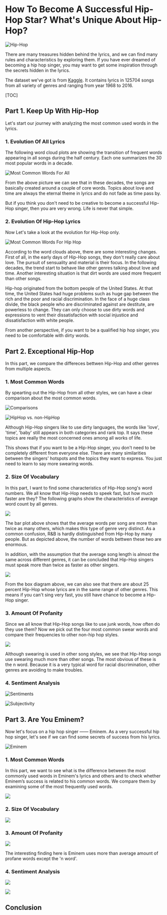 # How To Become A Successful Hip-Hop Star? What's Unique About Hip-Hop?

![Hip-Hop](../figs/hiphop.jpg)

There are many treasures hidden behind the lyrics, and we can find many rules and characteristics by exploring them. If you have ever dreamed of becoming a hip hop singer, you may want to get some inspiration through the secrets hidden in the lyrics.

The dataset we've got is from  [Kaggle](https://www.kaggle.com/gyani95/380000-lyrics-from-metrolyrics). It contains lyrics in 125704 songs from all variety of genres and ranging from year 1968 to 2016. 

[TOC]

## Part 1. Keep Up With Hip-Hop

Let's start our journey with analyzing the most common used words in the lyrics. 

### 1. Evolution Of All Lyrics

The following word cloud plots are showing the transition of frequent words appearing in all songs during the half century. Each one summarizes the 30 most popular words in a decade.

![Most Common Words For All](../figs/WordClouds_All_By_Decades.png)

From the above picture we can see that in these decades, the songs are basically created around a couple of core words. Topics about love and time are always the eternal theme in lyrics and do not fade as time pass by. 

But if you think you don't need to be creative to become a successful Hip-Hop singer, then you are very wrong. Life is never that simple.

### 2. Evolution Of Hip-Hop Lyrics

Now Let's take a look at the evolution for Hip-Hop only.

![Most Common Words For Hip Hop](../figs/WordClouds_HipHop_By_Decades.png)

According to the word clouds above, there are some interesting changes. First of all, in the early days of Hip-Hop songs, they don't really care about love. The pursuit of sensuality and material is their focus. In the following decades, the trend start to behave like other genres talking about love and time. Another interesting situation is that dirt words are used more frequent than other songs. 

Hip-hop originated from the bottom people of the United States. At that time, the United States had huge problems such as huge gap between the rich and the poor and racial discrimination. In the face of a huge class divide, the black people who are discriminated against are destitute, are powerless to change. They can only choose to use dirty words and expressions to vent their dissatisfaction with social injustice and dissatisfaction with white people.

From another perspective, if you want to be a qualified hip hop singer, you need to be comfortable with dirty words.



## Part 2. Exceptional Hip-Hop 

In this part, we compare the differeces bettwen Hip-Hop and other genres from multiple aspects.

### 1. Most Common Words

By spearting out the Hip-Hop from all other styles, we can have a clear comparison about the most common words.

![Comparisons](../figs/WordClouds_HipHop_VS_Non_HipHop.png)

![HipHop vs. non-HipHop](../figs/Bar_HipHop_VS_Non_HipHop.png)

Although Hip-Hop singers like to use dirty languages, the words like 'love', 'time', 'baby' still appears in both categories and rank top. It says these topics are really the most concerned ones among all works of life. 

This shows that if you want to be a Hip-Hop singer, you don't need to be completely different from everyone else. There are many similarities between the singers' hotspots and the topics they want to express. You just need to learn to say more swearing words.

### 2. Size Of Vocabulary

In this part, I want to find some characteristics of Hip-Hop song's word numbers. We all know that Hip-Hop needs to speek fast, but how much faster are they? The following graphs show the characteristics of average word count by all genres.

![](../figs/Words_Per_Song_By_Genres.png)

The bar plot above shows that the average words per song are more than twice as many others, which makes this type of genre very distinct. As a common confusion, R&B is hardly distinguished from Hip-Hop by many people. But as depicted above, the number of words bettwen these two are enormous.

In addition, with the assumption that the average song length is almost the same across different genres, it can be concluded that Hip-Hop singers must speak more than twice as faster as other singers. 

![](../figs/Words_Per_Song_By_Genres_Distribution.png)

From the box diagram above, we can also see that there are about 25 percent Hip-Hop whose lyrics are in the same range of other genres. This means if you can't sing very fast, you still have chance to become a Hip-Hop singer.

### 3. Amount Of Profanity

Since we all know that Hip-Hop songs like to use junk words, how often do they use them? Now we pick out the four most common swear words and compare their frequencies to other non-hip hop styles.

![](../figs/Profanity_Words_HipHop_VS_Non_HipHop.png)

Although swearing is used in other song styles, we see that Hip-Hop songs use swearing much more than other songs. The most obvious of these is the n word. Because it is a very typical word for racial discrimination, other genres are avoiding to make troubles.

### 4. Sentiment Analysis

![Sentiments](../figs/Sentiments_HipHop_VS_Non_HipHop.png)

![Subjectivity](../figs/Subjectivity_HipHop_VS_Non_HipHop.png)

## Part 3. Are You Eminem?

Now let's focus on a hip hop singer —— Eminem. As a very successful hip hop singer, let's see if we can find some secrets of success from his lyrics.

![Eminem](../figs/EminemHorn.jpg)

### 1. Most Common Words

In this part, we want to see what is the difference between the most commonly used words in Eminem's lyrics and others and to check whether Eminem’s success is related to his common words. We compare them by examining some of the most frequently used words.

![](../figs/WordClouds_Eminem_VS_Others.png)



### 2. Size Of Vocabulary

![](../figs/Hiphop_Singer_Lyrics.png)

### 3. Amount Of Profanity

![](../figs/Profanity_Words_Eminem_VS_Others.png)

The interesting finding here is Eminem uses more than average amount of profane words except the 'n word'. 

### 4. Sentiment Analysis

![](../figs/Sentiments_Eminem_VS_Others.png)

![](../figs/Sentiments_HipHop_VS_Non_HipHop.png)



## Conclusion

